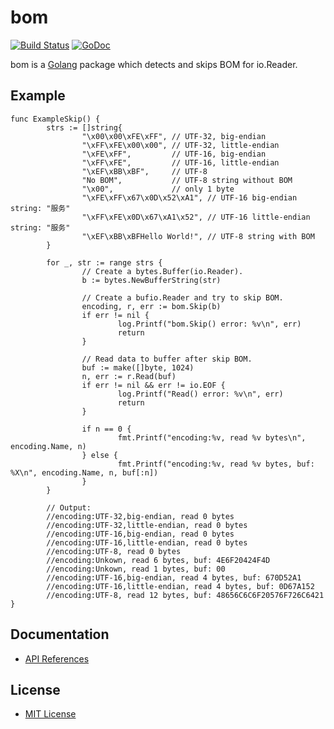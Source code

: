 # bom

[![Build Status](https://travis-ci.org/northbright/bom.svg?branch=master)](https://travis-ci.org/northbright/bom)
[![GoDoc](https://godoc.org/github.com/northbright/bom?status.svg)](https://godoc.org/github.com/northbright/bom)

bom is a [Golang](https://golang.org) package which detects and skips BOM for io.Reader.

## Example
```
func ExampleSkip() {
        strs := []string{
                "\x00\x00\xFE\xFF", // UTF-32, big-endian
                "\xFF\xFE\x00\x00", // UTF-32, little-endian
                "\xFE\xFF",         // UTF-16, big-endian
                "\xFF\xFE",         // UTF-16, little-endian
                "\xEF\xBB\xBF",     // UTF-8
                "No BOM",           // UTF-8 string without BOM
                "\x00",             // only 1 byte
                "\xFE\xFF\x67\x0D\x52\xA1", // UTF-16 big-endian string: "服务"
                "\xFF\xFE\x0D\x67\xA1\x52", // UTF-16 little-endian string: "服务"
                "\xEF\xBB\xBFHello World!", // UTF-8 string with BOM
        }

        for _, str := range strs {
                // Create a bytes.Buffer(io.Reader).
                b := bytes.NewBufferString(str)

                // Create a bufio.Reader and try to skip BOM.
                encoding, r, err := bom.Skip(b)
                if err != nil {
                        log.Printf("bom.Skip() error: %v\n", err)
                        return
                }

                // Read data to buffer after skip BOM.
                buf := make([]byte, 1024)
                n, err := r.Read(buf)
                if err != nil && err != io.EOF {
                        log.Printf("Read() error: %v\n", err)
                        return
                }

                if n == 0 {
                        fmt.Printf("encoding:%v, read %v bytes\n", encoding.Name, n)
                } else {
                        fmt.Printf("encoding:%v, read %v bytes, buf: %X\n", encoding.Name, n, buf[:n])
                }
        }

        // Output:
        //encoding:UTF-32,big-endian, read 0 bytes
        //encoding:UTF-32,little-endian, read 0 bytes
        //encoding:UTF-16,big-endian, read 0 bytes
        //encoding:UTF-16,little-endian, read 0 bytes
        //encoding:UTF-8, read 0 bytes
        //encoding:Unkown, read 6 bytes, buf: 4E6F20424F4D
        //encoding:Unkown, read 1 bytes, buf: 00
        //encoding:UTF-16,big-endian, read 4 bytes, buf: 670D52A1
        //encoding:UTF-16,little-endian, read 4 bytes, buf: 0D67A152
        //encoding:UTF-8, read 12 bytes, buf: 48656C6C6F20576F726C6421
}
```

## Documentation
* [API References](https://godoc.org/github.com/northbright/bom)

## License
* [MIT License](./LICENSE)
